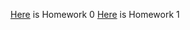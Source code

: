 [Here](files/example_homework_0) is Homework 0                                                [Here](files/IE582-Homework-1) is Homework 1
